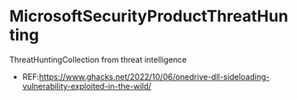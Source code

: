 # MicrosoftSecurityProductThreatHunting
ThreatHuntingCollection from threat intelligence

- REF:https://www.ghacks.net/2022/10/06/onedrive-dll-sideloading-vulnerability-exploited-in-the-wild/
